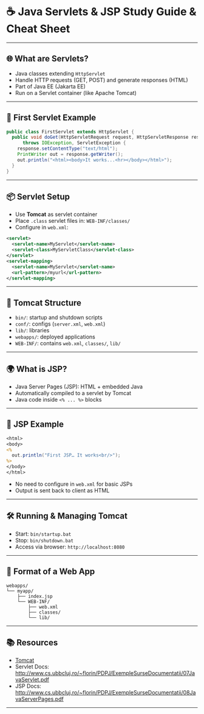 
# ☕ Java Servlets & JSP Study Guide & Cheat Sheet

---

## 🌐 What are Servlets?

- Java classes extending `HttpServlet`
- Handle HTTP requests (GET, POST) and generate responses (HTML)
- Part of Java EE (Jakarta EE)
- Run on a Servlet container (like Apache Tomcat)

---

## 🚀 First Servlet Example

```java
public class FirstServlet extends HttpServlet {
  public void doGet(HttpServletRequest request, HttpServletResponse response)
      throws IOException, ServletException {
    response.setContentType("text/html");
    PrintWriter out = response.getWriter();
    out.println("<html><body>It works...<hr></body></html>");
  }
}
```

---

## 📦 Servlet Setup

- Use **Tomcat** as servlet container
- Place `.class` servlet files in: `WEB-INF/classes/`
- Configure in `web.xml`:

```xml
<servlet>
  <servlet-name>MyServlet</servlet-name>
  <servlet-class>MyServletClass</servlet-class>
</servlet>
<servlet-mapping>
  <servlet-name>MyServlet</servlet-name>
  <url-pattern>/myurl</url-pattern>
</servlet-mapping>
```

---

## 🧰 Tomcat Structure

- `bin/`: startup and shutdown scripts
- `conf/`: configs (`server.xml`, `web.xml`)
- `lib/`: libraries
- `webapps/`: deployed applications
- `WEB-INF/`: contains `web.xml`, `classes/`, `lib/`

---

## 🌍 What is JSP?

- Java Server Pages (JSP): HTML + embedded Java
- Automatically compiled to a servlet by Tomcat
- Java code inside `<% ... %>` blocks

---

## 🔧 JSP Example

```jsp
<html>
<body>
<%
  out.println("First JSP… It works<br/>");
%>
</body>
</html>
```

- No need to configure in `web.xml` for basic JSPs
- Output is sent back to client as HTML

---

## 🛠 Running & Managing Tomcat

- Start: `bin/startup.bat`
- Stop: `bin/shutdown.bat`
- Access via browser: `http://localhost:8080`

---

## 📁 Format of a Web App

```
webapps/
└── myapp/
    ├── index.jsp
    └── WEB-INF/
        ├── web.xml
        ├── classes/
        └── lib/
```

---

## 📚 Resources

- [Tomcat](http://tomcat.apache.org/)
- Servlet Docs: http://www.cs.ubbcluj.ro/~florin/PDPJ/ExempleSurseDocumentatii/07JavaServlet.pdf
- JSP Docs: http://www.cs.ubbcluj.ro/~florin/PDPJ/ExempleSurseDocumentatii/08JavaServerPages.pdf

---

